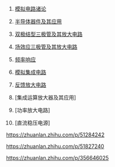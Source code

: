 1. [模拟电路诸论](md/模拟电路诸论.md)

2. [半导体器件及其应用](md/半导体器件及其应用.md)

3. [双极结型三极管及其放大电路](md/双极结型三极管及其放大电路.md)

4. [场效应三极管及其放大电路](md/场效应三极管及其放大电路.md)

5. [频率响应](md/频率响应.md)

6. [模拟集成电路](md/模拟集成电路.md)

5. [反馈放大电路](md/反馈放大电路.md)

6. [集成运算放大器及其应用]

7. [功率放大电路]

8. [直流稳压电源]

https://zhuanlan.zhihu.com/p/51284242

https://zhuanlan.zhihu.com/p/51827240

https://zhuanlan.zhihu.com/p/356646025